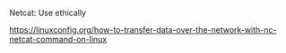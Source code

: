 Netcat:  Use ethically

https://linuxconfig.org/how-to-transfer-data-over-the-network-with-nc-netcat-command-on-linux


